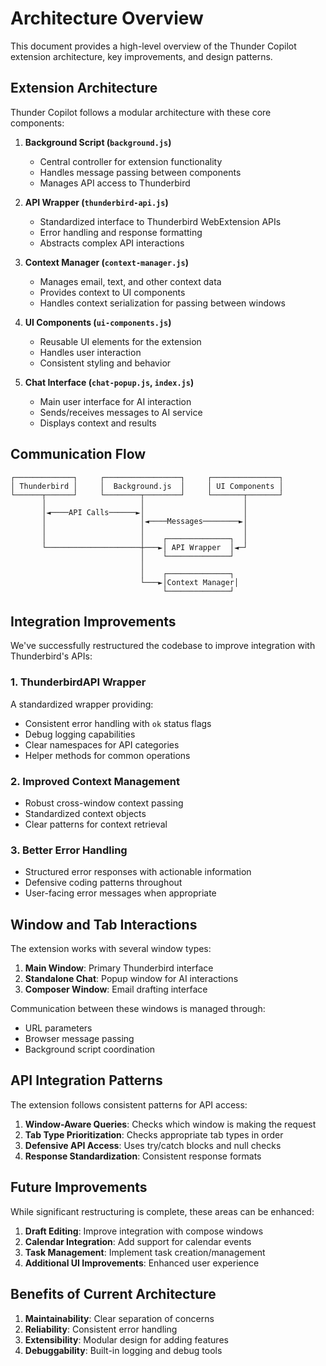 # Architecture Overview

This document provides a high-level overview of the Thunder Copilot extension architecture, key improvements, and design patterns.

## Extension Architecture

Thunder Copilot follows a modular architecture with these core components:

1. **Background Script (`background.js`)**
   - Central controller for extension functionality
   - Handles message passing between components
   - Manages API access to Thunderbird

2. **API Wrapper (`thunderbird-api.js`)**
   - Standardized interface to Thunderbird WebExtension APIs
   - Error handling and response formatting
   - Abstracts complex API interactions

3. **Context Manager (`context-manager.js`)**
   - Manages email, text, and other context data
   - Provides context to UI components
   - Handles context serialization for passing between windows

4. **UI Components (`ui-components.js`)**
   - Reusable UI elements for the extension
   - Handles user interaction
   - Consistent styling and behavior

5. **Chat Interface (`chat-popup.js`, `index.js`)**
   - Main user interface for AI interaction
   - Sends/receives messages to AI service
   - Displays context and results

## Communication Flow

```
┌─────────────┐     ┌─────────────────┐     ┌───────────────┐
│ Thunderbird │     │  Background.js  │     │ UI Components │
└──────┬──────┘     └────────┬────────┘     └───────┬───────┘
       │                     │                      │
       │◄────API Calls──────►│                      │
       │                     │◄────Messages────────►│
       │                     │                      │
       │                     │    ┌──────────────┐  │
       └─────────────────────┼───►│ API Wrapper  │◄─┘
                             │    └──────────────┘
                             │
                             │    ┌──────────────┐
                             └───►│Context Manager│
                                  └──────────────┘
```

## Integration Improvements

We've successfully restructured the codebase to improve integration with Thunderbird's APIs:

### 1. ThunderbirdAPI Wrapper

A standardized wrapper providing:
- Consistent error handling with `ok` status flags
- Debug logging capabilities
- Clear namespaces for API categories
- Helper methods for common operations

### 2. Improved Context Management

- Robust cross-window context passing
- Standardized context objects
- Clear patterns for context retrieval

### 3. Better Error Handling

- Structured error responses with actionable information
- Defensive coding patterns throughout
- User-facing error messages when appropriate

## Window and Tab Interactions

The extension works with several window types:

1. **Main Window**: Primary Thunderbird interface
2. **Standalone Chat**: Popup window for AI interactions
3. **Composer Window**: Email drafting interface

Communication between these windows is managed through:
- URL parameters
- Browser message passing
- Background script coordination

## API Integration Patterns

The extension follows consistent patterns for API access:

1. **Window-Aware Queries**: Checks which window is making the request
2. **Tab Type Prioritization**: Checks appropriate tab types in order
3. **Defensive API Access**: Uses try/catch blocks and null checks
4. **Response Standardization**: Consistent response formats

## Future Improvements

While significant restructuring is complete, these areas can be enhanced:

1. **Draft Editing**: Improve integration with compose windows
2. **Calendar Integration**: Add support for calendar events
3. **Task Management**: Implement task creation/management
4. **Additional UI Improvements**: Enhanced user experience

## Benefits of Current Architecture

1. **Maintainability**: Clear separation of concerns
2. **Reliability**: Consistent error handling
3. **Extensibility**: Modular design for adding features
4. **Debuggability**: Built-in logging and debug tools